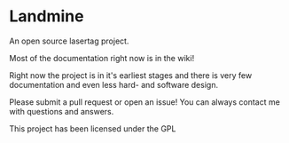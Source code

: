 Landmine
========

An open source lasertag project.

Most of the documentation right now is in the wiki!

Right now the project is in it's earliest stages and there is very few documentation and even less hard- and software design.

Please submit a pull request or open an issue! You can always contact me with questions and answers.

This project has been licensed under the GPL
